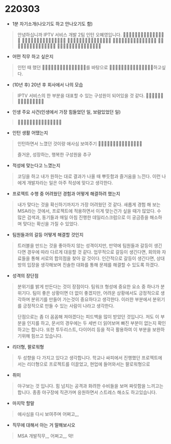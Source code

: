 # 220303



* 1분 자기소개(나오기도 하고 안나오기도 함)

> 안녕하십니까 IPTV 서비스 개발 2팀 인턴 오혜영입니다. 🍒🍒🍒🍒🍒🍒🍒🍒🍒🍒🍒🍒🍒🍒🍒 🍒🍒🍒🍒🍒🍒🍒🍒🍒🍒🍒🍒🍒🍒🍒 🍒🍒🍒🍒🍒🍒🍒🍒🍒🍒🍒🍒🍒🍒🍒 🍒🍒🍒🍒🍒🍒🍒🍒🍒🍒🍒🍒🍒🍒🍒 🍒🍒🍒🍒🍒🍒🍒🍒🍒🍒🍒🍒🍒🍒🍒 🍒🍒🍒🍒🍒🍒🍒🍒🍒🍒🍒🍒🍒🍒🍒

* 어떤 직무 하고 싶은지

> 인턴 때 했던  🍒🍒🍒🍒🍒🍒🍒🍒🍒🍒🍒🍒🍒🍒🍒를 바탕으로  🍒🍒🍒🍒🍒🍒🍒🍒🍒🍒🍒🍒🍒🍒🍒하고싶다.

* (10년 후) 20년 후 회사에서 나의 모습

> IPTV 서비스의 한 부분을 대표할 수 있는 구성원이 되어있을 것 같다.  🍒🍒🍒🍒🍒🍒🍒🍒🍒🍒🍒🍒🍒🍒🍒

* 인생 주요 사건(인생에서 가장 힘들었던 일, 보람있었던 일)

>  🍒🍒🍒🍒🍒🍒🍒🍒🍒🍒🍒🍒🍒🍒🍒

* 인턴 생활 어땠는지

> 인턴하면서 느꼈던 것이랑 애사심 보여주기  🍒🍒🍒🍒🍒🍒🍒🍒🍒🍒🍒🍒🍒🍒🍒
>
> 즐거운, 성장하는, 행복한 구성원을 추구

* 적성에 맞는다고 느꼈는지 

> 코딩을 하고 내가 원하는 대로 결과가 나올 때 뿌듯함과 즐거움을 느낀다. 이런 나에게 개발자라는 일은 아주 적성에 맞다고 생각한다.

* 프로젝트 수행 중 어려웠던 경험과 어떻게 해결하려 했는지

> 내가 맞다는 것을 확신하기까지가 가장 어려웠던 것 같다. 새롭게 경험 해 보는 MSA라는 것에서, 프로젝트에 적용하면서 이게 맞는건가 싶을 때가 많았다. 수 많은 검색과, 동기들과 매일 아침 진행한 데일리스크럼으로 이 궁금증을 해소하며 맞다는 확신을 가질 수 있었다.

* 팀원들과의 갈등 어떻게 해결할 것인지

> 트러블을 만드는 것을 좋아하지 않는 성격이지만, 만약에 팀원들과 갈등이 생긴다면 경우에 따라 다르게 대응할 것 같다. 업무적으로 갈등이 생긴다면, 회의와 자료들을 통해 서로의 합의점을 찾아 갈 것이다. 인간적으로 갈등이 생긴다면, 상대방의 입장을 생각해보며 진솔한 대화를 통해 문제를 해결할 수 있도록 하겠다.

* 성격의 장단점

> 분위기를 밝게 만든다는 것이 장점이다. 팀워크 형성에 중요한 요소 중 하나가 분위기다. 팀이 좋은 상황이면 더 없이 좋겠지만, 어려운 상황에서도 긍정적으로 생각하며 분위기를 만들어 가는것이 중요하다고 생각한다. 이러한 부분에서 분위기를 긍정적으로 만들 수 있는 사람이 나라고 생각한다.
>
> 단점으로는 좀 더 꼼꼼해 져야겠다는 피드백을 많이 받았던 것입니다. 저도 이 부분을 인지를 하고, 문서의 경우에는 두 세번 더 읽어보며 빠진 부분이 없는지 확인하고는 합니다. 또한 투두리스트, 다이어리 등을 적극 활용하여 이 부분을 보완하기위해 힘쓰고 있습니다.

* 리더형, 팔로워형

> 두 성향을 다 가지고 있다고 생각합니다. 학교나 싸피에서 진행했던 프로젝트에서는 리더형으로 프로젝트를 이끌었고, 현업에 들어와서는 팔로워형으로 

* 취미

> 야구보는 것 입니다. 힘 넘치는 공격과 화려한 수비들을 보며 짜릿함을 느끼고는합니다. 종종 야구장에 직관가며 응원하면서 스트레스 해소도 하고있습니다.

* 마지막 할말

> 애사심을 다시 보여주며 어쩌고,,,

* 직무에 대해서 아는 거 말해보시오

> MSA 개발직무,,, 어쩌고,,, 악!


